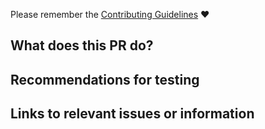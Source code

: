 Please remember the [Contributing Guidelines](https://github.com/leapdao/meta/blob/master/CONTRIBUTION.md) :heart:

## What does this PR do?

<!-- Concise description of what this PR achieves, including any context. -->

## Recommendations for testing

<!-- Tips for testing this PR, or anything you want to bring special attention to. -->

## Links to relevant issues or information

<!-- Link to relevant issues, comments, etc. -->
